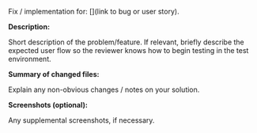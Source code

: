 Fix / implementation for: [](link to bug or user story).

**Description:** 

Short description of the problem/feature. If relevant, briefly describe the expected user flow so the reviewer knows how to begin testing in the test environment. 

**Summary of changed files:** 

Explain any non-obvious changes / notes on your solution. 

**Screenshots (optional):** 

Any supplemental screenshots, if necessary. 

